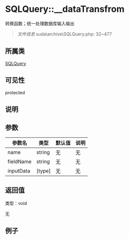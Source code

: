 # SQLQuery::__dataTransfrom

转换函数；统一处理数据库输入输出

> *文件信息* suda\archive\SQLQuery.php: 32~477

## 所属类 

[SQLQuery](../SQLQuery.md)

## 可见性

 protected 

## 说明




## 参数


| 参数名 | 类型 | 默认值 | 说明 |
|--------|-----|-------|-------|
| name |  string | 无 | 无 |
| fieldName |  string | 无 | 无 |
| inputData |  [type] | 无 | 无 |



## 返回值

类型：void

无



## 例子

